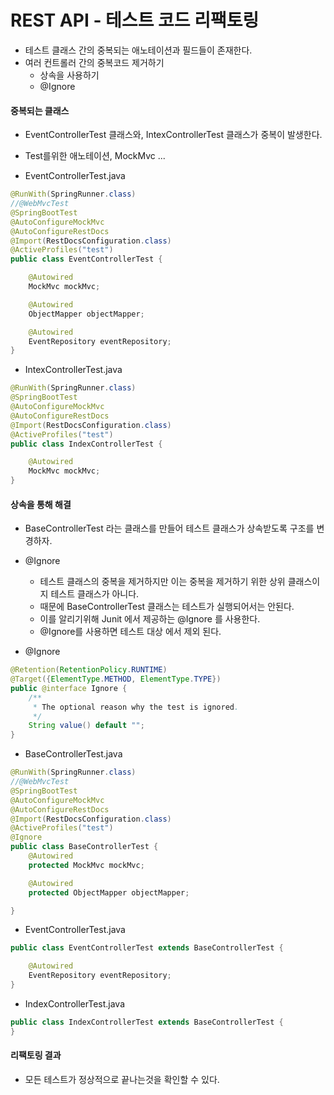 # REST API - 테스트 코드 리팩토링
- 테스트 클래스 간의 중복되는 애노테이션과 필드들이 존재한다.
- 여러 컨트롤러 간의 중복코드 제거하기
    - 상속을 사용하기
    - @Ignore

#### 중복되는 클래스
- EventControllerTest 클래스와, IntexControllerTest 클래스가 중복이 발생한다.
- Test를위한 애노테이션, MockMvc ...

- EventControllerTest.java
```java
@RunWith(SpringRunner.class)
//@WebMvcTest
@SpringBootTest
@AutoConfigureMockMvc
@AutoConfigureRestDocs
@Import(RestDocsConfiguration.class)
@ActiveProfiles("test")
public class EventControllerTest {

    @Autowired
    MockMvc mockMvc;

    @Autowired
    ObjectMapper objectMapper;

    @Autowired
    EventRepository eventRepository;
}
```

- IntexControllerTest.java
```java
@RunWith(SpringRunner.class)
@SpringBootTest
@AutoConfigureMockMvc
@AutoConfigureRestDocs
@Import(RestDocsConfiguration.class)
@ActiveProfiles("test")
public class IndexControllerTest {

    @Autowired
    MockMvc mockMvc;
}
```

#### 상속을 통해 해결
- BaseControllerTest 라는 클래스를 만들어 테스트 클래스가 상속받도록 구조를 변경하자.
- @Ignore
    - 테스트 클래스의 중복을 제거하지만 이는 중복을 제거하기 위한 상위 클래스이지 테스트 클래스가 아니다.
    - 때문에 BaseControllerTest 클래스는 테스트가 실행되어서는 안된다.
    - 이를 알리기위해 Junit 에서 제공하는 @Ignore 를 사용한다.
    - @Ignore를 사용하면 테스트 대상 에서 제외 된다.

- @Ignore
```java
@Retention(RetentionPolicy.RUNTIME)
@Target({ElementType.METHOD, ElementType.TYPE})
public @interface Ignore {
    /**
     * The optional reason why the test is ignored.
     */
    String value() default "";
}
```

- BaseControllerTest.java
```java
@RunWith(SpringRunner.class)
//@WebMvcTest
@SpringBootTest
@AutoConfigureMockMvc
@AutoConfigureRestDocs
@Import(RestDocsConfiguration.class)
@ActiveProfiles("test")
@Ignore
public class BaseControllerTest {
    @Autowired
    protected MockMvc mockMvc;

    @Autowired
    protected ObjectMapper objectMapper;

}
```

- EventControllerTest.java
```java
public class EventControllerTest extends BaseControllerTest {

    @Autowired
    EventRepository eventRepository;
}
```

- IndexControllerTest.java
```java
public class IndexControllerTest extends BaseControllerTest {
}
```

#### 리팩토링 결과
- 모든 테스트가 정상적으로 끝나는것을 확인할 수 있다.
